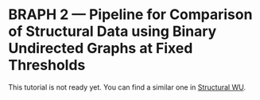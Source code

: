 # BRAPH 2 — Pipeline for Comparison of Structural Data using Binary Undirected Graphs at Fixed Thresholds

This tutorial is not ready yet. You can find a similar one in [Structural WU](../tut_a_st_wu).
